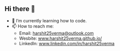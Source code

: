 ## Hi there 👋
- 🌱 I’m currently learning how to code.
- 📫 How to reach me:
  - Email: harshit25verma@outlook.com
  - Wesbite: www.harshit25verma.github.io/
  - LinkedIn: www.linkedin.com/in/harshit25verma
